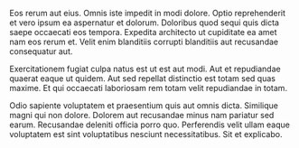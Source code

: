 Eos rerum aut eius. Omnis iste impedit in modi dolore. Optio reprehenderit et vero ipsum ea aspernatur et dolorum. Doloribus quod sequi quis dicta saepe occaecati eos tempora. Expedita architecto ut cupiditate ea amet nam eos rerum et. Velit enim blanditiis corrupti blanditiis aut recusandae consequatur aut.
 Exercitationem fugiat culpa natus est ut est aut modi. Aut et repudiandae quaerat eaque ut quidem. Aut sed repellat distinctio est totam sed quas maxime. Et qui occaecati laboriosam rem totam velit repudiandae in totam.
 Odio sapiente voluptatem et praesentium quis aut omnis dicta. Similique magni qui non dolore. Dolorem aut recusandae minus nam pariatur sed earum. Recusandae deleniti officia porro quo. Perferendis velit ullam eaque voluptatem est sint voluptatibus nesciunt necessitatibus. Sit et explicabo.